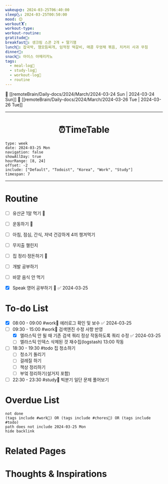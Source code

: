 ```yaml
---
wakeup🌞: 2024-03-25T06:40:00
sleep🌜: 2024-03-25T00:50:00
mood: 😌
workout🏋️: 
workout-type: 
workout-routine: 
gratitude🙏: 
breakfast🍳: 생크림 스콘 2개 + 딸기잼
lunch🍚: 잡곡박, 햄모듬찌개, 임꺽정 떡갈비, 매콤 우엉채 볶음, 치커리 사과 무침
dinner🥗: 
snack🍬: 아이스 아메리카노
tags:
  - meal-log📝
  - study-log📓
  - workout-log💪
  - routine
---
```


🔺 [[remoteBrain/Daily-docs/2024/March/2024-03-24 Sun | 2024-03-24 Sun]]
🔻 [[remoteBrain/Daily-docs/2024/March/2024-03-26 Tue | 2024-03-26 Tue]]
___
<h1> <center>⏰TimeTable </center> </h1>

```gEvent
type: week
date: 2024-03-25 Mon
navigation: false
showAllDay: true
hourRange: [8, 24]
offset: -2
include: ["Default", "Todoist", "Korea", "Work", "Study"]
timespan: 7
```

--- 


# Routine 

- [ ] 유산균 1알 먹기 🔼 
- [ ] 운동하기 🔼
- [ ] 아침, 점심, 간식, 저녁 건강하게 4끼 챙겨먹기
- [ ] 무지출 챌린지 
- [ ] 집 정리·정돈하기 🔼
- [ ] 개발 공부하기
- [ ] 바깥 음식 안 먹기 
- [x] Speak 영어 공부하기 🔼 ✅ 2024-03-25


# To-do List

- [x] 08:00 - 09:00 #work💼 에러로그 확인 및 보수 ✅ 2024-03-25
- [ ] 09:30 - 15:00 #work💼 검색엔진 수정 사항 반영
	- [x] 엘라스틱 안 될 때 기존 검색 쿼리 정상 작동하도록 쿼리 수정 ✅ 2024-03-25
	- [ ] 엘라스틱 인덱스 삭제된 것 재수집(logstash) 13:00 작동 
- [ ] 18:30 - 19:30 #todo 집 청소하기
	- [ ] 청소기 돌리기 
	- [ ] 걸레질 하기 
	- [ ] 책상 정리하기 
	- [ ] 부엌 정리하기(설거지 포함)
- [ ] 22:30 - 23:30 #study📓 빅분기 일단 문제 풀어보기

# Overdue List
```tasks
not done
(tags include #work💼) OR (tags include #chores🧺) OR (tags include #todo)
path does not include 2024-03-25 Mon
hide backlink
```

# Related Pages



# Thoughts & Inspirations

